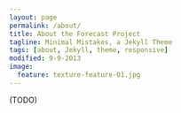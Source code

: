 ```yaml
---
layout: page
permalink: /about/
title: About the Forecast Project
tagline: Minimal Mistakes, a Jekyll Theme
tags: [about, Jekyll, theme, responsive]
modified: 9-9-2013
image:
  feature: texture-feature-01.jpg
---
```


(TODO)
